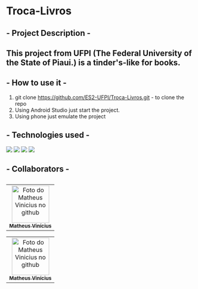 <h1> Troca-Livros </h1>
  
<h2> - Project Description - <h2>
  
  This project from UFPI (The Federal University of the State of Piaui.) is a tinder's-like for books.  
 
  <h2> - How to use it - </h2>
  
  1.  git clone https://github.com/ES2-UFPI/Troca-Livros.git - to clone the repo
  2.  Using Android Studio just start the project. 
  3.  Using phone just emulate the project

  <h2> - Technologies used - </h2>
  <img src="https://img.shields.io/badge/FRONTEND-Android%20Studio-blue">
  <img src="https://img.shields.io/badge/LANGUAGE-Java-red">
  <img src="https://img.shields.io/badge/BACKEND-Framework-yellow">
  <img src="https://img.shields.io/badge/LANGUAGE-Go-green">
  <h2> - Collaborators - <h2>
    
<table>
  <tr>
    <td align="center">
      <a href="#">
        <img src="https://avatars.githubusercontent.com/u/54945311?v=4" width="100px;" alt="Foto do Matheus Vinicius no github"/><br>
        <sub>
          <b>Matheus Vinícius</b>
        </sub>
      </a>
    </td>
  </tr>
</table>
    
 <table>
  <tr>
    <td align="center">
      <a href="#">
        <img src="https://avatars.githubusercontent.com/u/54945311?v=4" width="100px;" alt="Foto do Matheus Vinicius no github"/><br>
        <sub>
          <b>Matheus Vinícius</b>
        </sub>
      </a>
    </td>
  </tr>
</table>

